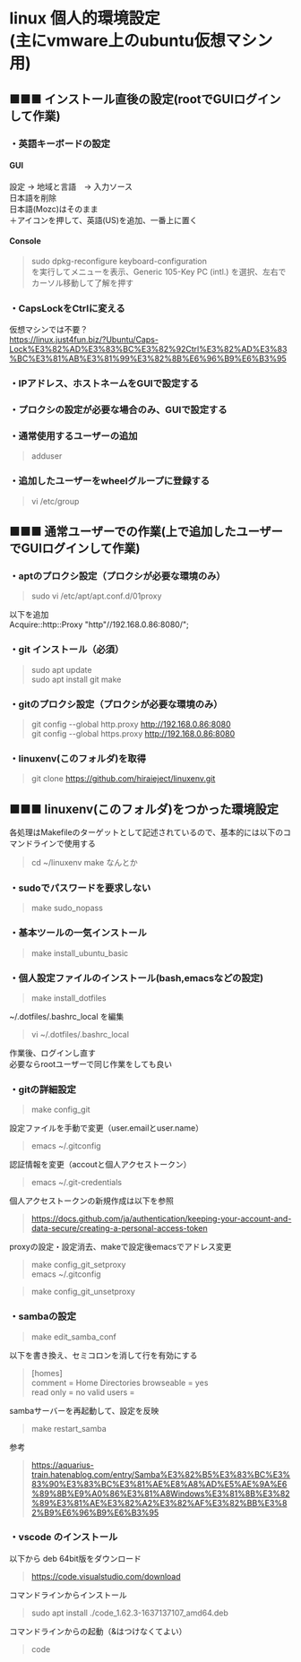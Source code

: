 
# linux 個人的環境設定<br>(主にvmware上のubuntu仮想マシン用)

## ■■■ インストール直後の設定(rootでGUIログインして作業)
### ・英語キーボードの設定
#### GUI
設定 -> 地域と言語　-> 入力ソース<br>
日本語を削除<br>
日本語(Mozc)はそのまま<br>
＋アイコンを押して、英語(US)を追加、一番上に置く
#### Console
> sudo dpkg-reconfigure keyboard-configuration<br>
を実行してメニューを表示、Generic 105-Key PC (intl.) を選択、左右でカーソル移動して了解を押す

### ・CapsLockをCtrlに変える
仮想マシンでは不要？<br>
https://linux.just4fun.biz/?Ubuntu/Caps-Lock%E3%82%AD%E3%83%BC%E3%82%92Ctrl%E3%82%AD%E3%83%BC%E3%81%AB%E3%81%99%E3%82%8B%E6%96%B9%E6%B3%95

### ・IPアドレス、ホストネームをGUIで設定する
### ・プロクシの設定が必要な場合のみ、GUIで設定する
### ・通常使用するユーザーの追加
> adduser <username>
### ・追加したユーザーをwheelグループに登録する
> vi /etc/group

## ■■■ 通常ユーザーでの作業(上で追加したユーザーでGUIログインして作業)

### ・aptのプロクシ設定（プロクシが必要な環境のみ）

> sudo vi /etc/apt/apt.conf.d/01proxy

以下を追加<br>
Acquire::http::Proxy "http"//192.168.0.86:8080/";

### ・git インストール（必須）

> sudo apt update<br>
> sudo apt install git make

### ・gitのプロクシ設定（プロクシが必要な環境のみ）

> git config --global http.proxy http://192.168.0.86:8080<br>
> git config --global https.proxy http://192.168.0.86:8080

### ・linuxenv(このフォルダ)を取得

> git clone https://github.com/hiraieject/linuxenv.git

## ■■■ linuxenv(このフォルダ)をつかった環境設定
各処理はMakefileのターゲットとして記述されているので、基本的には以下のコマンドラインで使用する
> cd ~/linuxenv
> make なんとか

### ・sudoでパスワードを要求しない
> make sudo_nopass

### ・基本ツールの一気インストール
> make install_ubuntu_basic

### ・個人設定ファイルのインストール(bash,emacsなどの設定)
> make install_dotfiles

~/.dotfiles/.bashrc_local を編集
> vi ~/.dotfiles/.bashrc_local

作業後、ログインし直す<br>
必要ならrootユーザーで同じ作業をしても良い

### ・gitの詳細設定

> make config_git

設定ファイルを手動で変更（user.emailとuser.name）
> emacs ~/.gitconfig

認証情報を変更（accoutと個人アクセストークン）
> emacs ~/.git-credentials

個人アクセストークンの新規作成は以下を参照
>https://docs.github.com/ja/authentication/keeping-your-account-and-data-secure/creating-a-personal-access-token

proxyの設定・設定消去、makeで設定後emacsでアドレス変更<br>
> make config_git_setproxy<br>
> emacs ~/.gitconfig

> make config_git_unsetproxy<br>

### ・sambaの設定

> make edit_samba_conf

以下を書き換え、セミコロンを消して行を有効にする<br>
> [homes]<br>
>   comment = Home Directories
>   browseable = yes<br>
>   read only = no
>   valid users = <username>

sambaサーバーを再起動して、設定を反映
> make restart_samba

参考
> https://aquarius-train.hatenablog.com/entry/Samba%E3%82%B5%E3%83%BC%E3%83%90%E3%83%BC%E3%81%AE%E8%A8%AD%E5%AE%9A%E6%89%8B%E9%A0%86%E3%81%A8Windows%E3%81%8B%E3%82%89%E3%81%AE%E3%82%A2%E3%82%AF%E3%82%BB%E3%82%B9%E6%96%B9%E6%B3%95

### ・vscode のインストール

以下から deb 64bit版をダウンロード
>https://code.visualstudio.com/download

コマンドラインからインストール
> sudo apt install ./code_1.62.3-1637137107_amd64.deb

コマンドラインからの起動（&はつけなくてよい）
> code